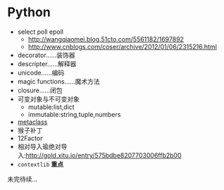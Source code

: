 # Python
- select poll epoll
    - http://wangqiaomei.blog.51cto.com/5561182/1697892
    - http://www.cnblogs.com/coser/archive/2012/01/06/2315216.html
- decorator......装饰器
- descripter......解释器
- unicode......编码
- magic functions......魔术方法
- closure......闭包
- 可变对象与不可变对象
    - mutable:list,dict
    - immutable:string,tuple,numbers
- [metaclass](http://stackoverflow.com/questions/100003/what-is-a-metaclass-in-python)
- 猴子补丁
- 12Factor
- 相对导入瑜绝对导入:http://gold.xitu.io/entry/575bdbe8207703006ffb2b00
- `contextlib`  **重点**

未完待续...